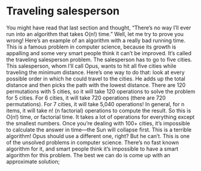 # Traveling salesperson

You might have read that last section and thought, “There’s no way I’ll
ever run into an algorithm that takes O(n!) time.” Well, let me try to
prove you wrong! Here’s an example of an algorithm with a really bad
running time. This is a famous problem in computer science, because
its growth is appalling and some very smart people think it can’t be
improved. It’s called the traveling salesperson problem.
The salesperson has to go to five cities.
This salesperson, whom I’ll call Opus, wants to hit all five cities while
traveling the minimum distance. Here’s one way to do that: look
at every possible order in which he could travel to the cities.
He adds up the total distance and then picks the path with the
lowest distance. There are 120 permutations with 5 cities, so it will
take 120 operations to solve the problem for 5 cities. For 6 cities, it
will take 720 operations (there are 720 permutations). For 7 cities,
it will take 5,040 operations!
In general, for n items, it will take n! (n factorial) operations to
compute the result. So this is O(n!) time, or factorial time. It takes a
lot of operations for everything except the smallest numbers. Once
you’re dealing with 100+ cities, it’s impossible to calculate the answer in
time—the Sun will collapse first.
This is a terrible algorithm! Opus should use a different one, right? But
he can’t. This is one of the unsolved problems in computer science.
There’s no fast known algorithm for it, and smart people think it’s
impossible to have a smart algorithm for this problem. The best we can
do is come up with an approximate solution;

